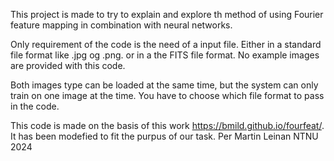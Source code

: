 This project is made to try to explain and explore th method of using Fourier feature mapping in combination with neural networks. 

Only requirement of the code is the need of a input file. Either in a standard file format like .jpg og .png. or in a the FITS file format. 
No example images are provided with this code. 

Both images type can be loaded at the same time, but the system can only train on one image at the time. You have to choose which file format to pass in the code. 

This code is made on the basis of this work https://bmild.github.io/fourfeat/. It has been modefied to fit the purpus of our task. 
Per Martin Leinan NTNU 2024
